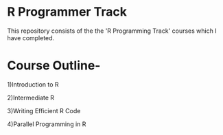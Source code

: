 # R Programmer Track

This repository consists of the the 'R Programming Track' courses which I have completed. 

# Course Outline-


1)Introduction to R

2)Intermediate R

3)Writing Efficient R Code

4)Parallel Programming in R
